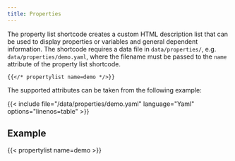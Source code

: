 ```yaml
---
title: Properties
---
```


The property list shortcode creates a custom HTML description list that can be used to display properties or variables and general dependent information. The shortcode requires a data file in `data/properties/`, e.g. `data/properties/demo.yaml`, where the filename must be passed to the `name` attribute of the property list shortcode.

<!-- prettier-ignore-start -->
```tpl
{{</* propertylist name=demo */>}}
```
<!-- prettier-ignore-end -->

The supported attributes can be taken from the following example:

<!-- prettier-ignore-start -->
<!-- spellchecker-disable -->
{{< include file="/data/properties/demo.yaml" language="Yaml" options="linenos=table" >}}
<!-- spellchecker-enable -->
<!-- prettier-ignore-end -->

## Example

{{< propertylist name=demo >}}

